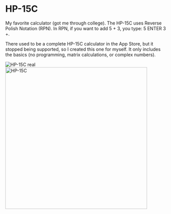 # HP-15C

My favorite calculator (got me through college).  The HP-15C uses Reverse Polish Notation (RPN).
In RPN, if you want to add 5 + 3, you type: 5 ENTER 3 +.

There used to be a complete HP-15C calculator in the App Store, but it stopped being supported,
so I created this one for myself.  It only includes the basics (no programming, matrix calculations,
or complex numbers).

![HP-15C real](https://github.com/InvaderZim62/HP-15C/assets/34785252/735b87c2-83e4-4166-8e8f-c491a5797939)
&nbsp;&nbsp;&nbsp;&nbsp;&nbsp;&nbsp;&nbsp;
<img width="444" alt="HP-15C" src="https://github.com/InvaderZim62/HP-15C/assets/34785252/dbde09fc-d7fa-49a3-b39d-e69471f035ff">
